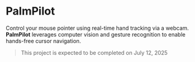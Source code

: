 # PalmPilot
Control your mouse pointer using real-time hand tracking via a webcam. **PalmPilot** leverages computer vision and gesture recognition to enable hands-free cursor navigation.

> This project is expected to be completed on July 12, 2025
